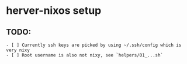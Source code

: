 # herver-nixos setup

## TODO:
    - [ ] Currently ssh keys are picked by using ~/.ssh/config which is very nixy
    - [ ] Root username is also not nixy, see `helpers/01_...sh`

